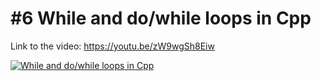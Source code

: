 # #6 While and do/while loops in Cpp

Link to the video: https://youtu.be/zW9wgSh8Eiw

[![While and do/while loops in Cpp](https://i.imgur.com/Zv4ri6N.jpg)](https://youtu.be/zW9wgSh8Eiw "While and do/while loops in Cpp")

